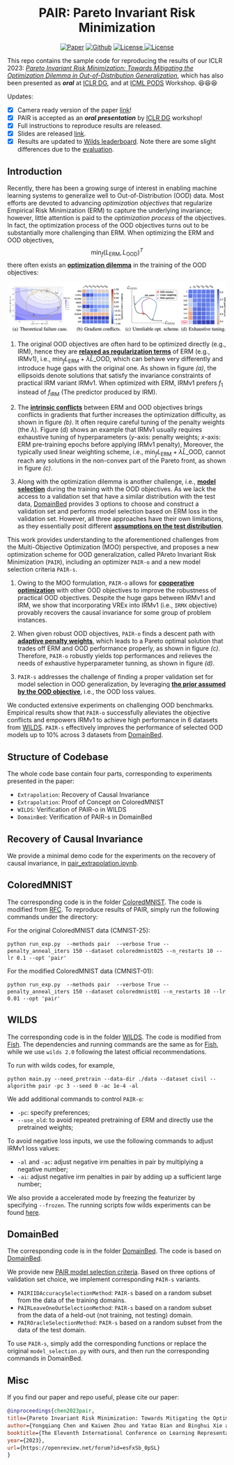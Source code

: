 <h1 align="center">PAIR: Pareto Invariant Risk Minimization</h1>
<p align="center">
    <a href="https://arxiv.org/abs/2206.07766"><img src="https://img.shields.io/badge/arXiv-2202.05441-b31b1b.svg" alt="Paper"></a>
    <a href="https://github.com/LFhase/PAIR"><img src="https://img.shields.io/badge/-Github-grey?logo=github" alt="Github"></a>
    <!-- <a href="https://colab.research.google.com/drive/1t0_4BxEJ0XncyYvn_VyEQhxwNMvtSUNx?usp=sharing"><img src="https://colab.research.google.com/assets/colab-badge.svg" alt="Colab"></a> -->
    <a href="https://openreview.net/forum?id=esFxSb_0pSL"> <img alt="License" src="https://img.shields.io/static/v1?label=Pub&message=ICLR%2723&color=blue"> </a>
    <a href="https://github.com/LFhase/PAIR/blob/main/LICENSE"> <img alt="License" src="https://img.shields.io/github/license/LFhase/PAIR?color=blue"> </a>
    <!-- <a href="https://neurips.cc/virtual/2022/poster/54643"> <img src="https://img.shields.io/badge/Video-grey?logo=Kuaishou&logoColor=white" alt="Video"></a> -->
    <!-- <a href="https://lfhase.win/files/slides/PAIR.pdf"> <img src="https://img.shields.io/badge/Slides-grey?&logo=MicrosoftPowerPoint&logoColor=white" alt="Slides"></a> -->
   <!--  <a href="https://icml.cc/media/PosterPDFs/ICML%202022/a8acc28734d4fe90ea24353d901ae678.png"> <img src="https://img.shields.io/badge/Poster-grey?logo=airplayvideo&logoColor=white" alt="Poster"></a> -->
</p>

This repo contains the sample code for reproducing the results of our ICLR 2023: *[Pareto Invariant Risk Minimization: Towards Mitigating the Optimization Dilemma in Out-of-Distribution Generalization](https://openreview.net/forum?id=esFxSb_0pSL)*, which has also been presented as ***oral*** at [ICLR DG](https://domaingen.github.io/), and at [ICML PODS](https://sites.google.com/view/scis-workshop/home) Workshop. 😆😆😆

Updates:

- [x] Camera ready version of the paper [link](https://openreview.net/forum?id=esFxSb_0pSL)!
- [x] PAIR is accepted as an ***oral presentation*** by [ICLR DG](https://domaingen.github.io/) workshop!
- [x] Full instructions to reproduce results are released.
- [x] Slides are released [link](https://lfhase.win/files/slides/ParetoIRM.pdf).
- [x] Results are updated to [Wilds leaderboard](https://wilds.stanford.edu/leaderboard/). Note there are some slight differences due to the [evaluation](./WILDS/README.md).

## Introduction
Recently, there has been a growing surge of interest in enabling machine learning systems to generalize well to Out-of-Distribution (OOD) data. Most efforts are devoted to advancing *optimization objectives* that regularize Empirical Risk Minimization (ERM) to capture the underlying invariance; however, little attention is paid to the *optimization process* of the objectives.
In fact, the optimization process of the OOD objectives turns out to be substantially more challenging than ERM.
When optimizing the ERM and OOD objectives,
$$\min_f (L_\text{ERM},L_\text{OOD})^T$$ 
there often exists an **<ins>optimization dilemma</ins>** in the training of the OOD objectives:
<!-- <p align="center">
  <img alt="Light" src="figures/Fail_IRMS_Sqls.png" width="30%">
  <img alt="Dark" src="figures/grad_conflicts.png" width="22.5%">
  <img alt="Dark" src="figures/bad_scalar.png" width="24%">
  <img alt="Dark" src="figures/sweep_acc.png" width="19.5%">
</p>
<p align="center" style="font-size:8.5pt">
  <em>(a).</em> Theoretical failure case. &nbsp; &nbsp; &nbsp; &nbsp; &nbsp; &nbsp; &nbsp; &nbsp; &nbsp;
  <em>(b).</em> Gradient conflicts. &nbsp; &nbsp; &nbsp; &nbsp; &nbsp; &nbsp; &nbsp;
  <em>(c).</em> Unreliable Opt. Scheme. &nbsp; &nbsp; &nbsp; &nbsp; &nbsp; &nbsp; &nbsp;
  <em>(d).</em> Exhaustive tunning.
</p> -->
<p align="center"><img src="./figures/pair_motivation.png"></p>

1. The original OOD objectives are often hard to be optimized directly (e.g., IRM), hence they are **<ins>relaxed as regularization terms</ins>** of ERM (e.g., IRMv1), i.e., $\min_f L_\text{ERM}+\lambda \widehat{L}\_\text{OOD}$, which can behave very differently and introduce huge gaps with the original one. As shown in figure *(a)*, the ellipsoids denote solutions that satisfy the invariance constraints of practical IRM variant IRMv1. When optimized with ERM, IRMv1 prefers $f_1$ instead of $f_\text{IRM}$ (The predictor produced by IRM).

2. The **<ins>intrinsic conflicts</ins>** between ERM and OOD objectives brings conflicts in gradients that further increases the optimization difficulty, as shown in figure *(b)*. It often require careful tuning of the penalty weights (the $\lambda$). Figure (d) shows an example that IRMv1 usually requires exhaustive tuning of hyperparameters ($y$-axis: penalty weights; $x$-axis: ERM pre-training epochs before applying IRMv1 penalty),
Moreover, the typically used linear weighting scheme, i.e., $\min_f L_\text{ERM}+\lambda \widehat{L}\_\text{OOD}$, cannot reach any solutions in the non-convex part of the Pareto front, as shown in figure *(c)*.

1. Along with the optimization dilemma is another challenge, i.e., **<ins>model selection</ins>** during the training with the OOD objectives. As we lack the access to a validation set that have a similar distribution with the test data, <a href="https://github.com/facebookresearch/DomainBed">DomainBed</a> provides 3 options to choose and construct a validation set and performs model selection based on ERM loss in the validation set. However, all three approaches have their own limitations, as they essentially posit different **<ins> assumptions on the test distribution</ins>**.

This work provides understanding to the aforementioned challenges from the Multi-Objective Optimization (MOO) perspective, and proposes a new optimization scheme for OOD generalization, called PAreto Invariant Risk Minimization (`PAIR`), including an optimizer `PAIR-o` and a new model selection criteria `PAIR-s`.

1. Owing to the MOO formulation, `PAIR-o` allows for **<ins>cooperative optimization</ins>** with other OOD objectives to improve the robustness of practical OOD objectives. Despite the huge gaps between IRMv1 and IRM, we show that incorporating VREx into IRMv1 (i.e., `IRMX` objective) provably recovers the causal invariance for some group of problem instances.
   
2. When given robust OOD objectives, `PAIR-o` finds a descent path with **<ins>adaptive penalty weights</ins>**, which leads to a Pareto optimal solution that trades off ERM and OOD performance properly, as shown in figure *(c)*. Therefore, `PAIR-o` robustly yields top performances and relieves the needs of exhaustive hyperparameter tunning, as shown in figure *(d)*. 

3. `PAIR-s` addresses the challenge of finding a proper validation set for model selection in OOD generalization, by leveraging **<ins>the prior assumed by the OOD objective</ins>**, i.e., the OOD loss values.

We conducted extensive experiments on challenging OOD benchmarks. Empirical results show that `PAIR-o` successfully alleviates the objective conflicts and empowers IRMv1 to achieve high performance in $6$ datasets from <a href="https://wilds.stanford.edu">WILDS</a>. `PAIR-s` effectively improves the performance of selected OOD models up to $10$% across $3$ datasets from <a href="https://github.com/facebookresearch/DomainBed">DomainBed</a>.

## Structure of Codebase

The whole code base contain four parts, corresponding to experiments presented in the paper:
- `Extrapolation`: Recovery of Causal Invariance
- `Extrapolation`: Proof of Concept on ColoredMNIST
- `WILDS`: Verification of PAIR-o in WILDS
- `DomainBed`: Verification of PAIR-s in DomainBed

## Recovery of Causal Invariance
We provide a minimal demo code for the experiments on the recovery of causal invariance, in [pair_extrapolation.ipynb](./pair_extrapolation.ipynb).


## ColoredMNIST
The corresponding code is in the folder [ColoredMNIST](./ColoredMNIST).
The code is modified from [RFC](https://github.com/TjuJianyu/RFC/).
To reproduce results of PAIR, simply run the following commands under the directory:

For the original ColoredMNIST data (CMNIST-25):
```
python run_exp.py  --methods pair  --verbose True --penalty_anneal_iters 150 --dataset coloredmnist025 --n_restarts 10 --lr 0.1 --opt 'pair' 
```

For the modified ColoredMNIST data (CMNIST-01):
```
python run_exp.py  --methods pair  --verbose True --penalty_anneal_iters 150 --dataset coloredmnist01 --n_restarts 10 --lr 0.01 --opt 'pair'
```

## WILDS
The corresponding code is in the folder [WILDS](./WILDS).
The code is modified from [Fish](https://github.com/YugeTen/fish).
The dependencies and running commands are the same as for [Fish](https://github.com/YugeTen/fish),
while we use `wilds 2.0` following the latest official recommendations.

To run with wilds codes,
for example,
```
python main.py --need_pretrain --data-dir ./data --dataset civil --algorithm pair -pc 3 --seed 0 -ac 1e-4 -al
```
We add additional commands to control `PAIR-o`:
- `-pc`: specify preferences;
- `--use_old`: to avoid repeated pretraining of ERM and directly use the pretrained weights;

To avoid negative loss inputs, we use the following commands to adjust IRMv1 loss values:
- `-al` and `-ac`: adjust negative irm penalties in pair by multiplying a negative number;
- `-ai`: adjust negative irm penalties in pair by adding up a sufficient large number;

We also provide a accelerated mode by freezing the featurizer by specifying `--frozen`.
The running scripts fow wilds experiments can be found [here](./WILDS/scripts).



## DomainBed
The corresponding code is in the folder [DomainBed](./DomainBed).
The code is based on [DomainBed](https://github.com/facebookresearch/DomainBed).

We provide new [PAIR model selection criteria](./DomainBed/model_selection.py). 
Based on three options of validation set choice, we implement corresponding `PAIR-s` variants.

- `PAIRIIDAccuracySelectionMethod`: `PAIR-s` based on a random subset from the data of the training domains.
- `PAIRLeaveOneOutSelectionMethod`: `PAIR-s` based on a random subset from the data of a held-out (not training, not testing) domain.
- `PAIROracleSelectionMethod`: `PAIR-s` based on a random subset from the data of the test domain.

To use `PAIR-s`, simply add the corresponding functions or replace the original `model_selection.py` with ours,
and then run the corresponding commands in DomainBed.


## Misc

If you find our paper and repo useful, please cite our paper:

```bibtex
@inproceedings{chen2023pair,
title={Pareto Invariant Risk Minimization: Towards Mitigating the Optimization Dilemma in Out-of-Distribution Generalization},
author={Yongqiang Chen and Kaiwen Zhou and Yatao Bian and Binghui Xie and Bingzhe Wu and Yonggang Zhang and MA KAILI and Han Yang and Peilin Zhao and Bo Han and James Cheng},
booktitle={The Eleventh International Conference on Learning Representations },
year={2023},
url={https://openreview.net/forum?id=esFxSb_0pSL}
}
```

